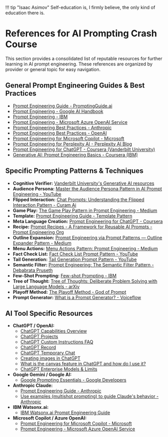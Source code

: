 !!! tip "Isaac Asimov"
    Self-education is, I firmly believe, the only kind of education there is.

# References for AI Prompting Crash Course

This section provides a consolidated list of reputable resources for further learning in AI prompt engineering. These references are organized by provider or general topic for easy navigation.

## General Prompt Engineering Guides & Best Practices

- [Prompt Engineering Guide - PromptingGuide.ai](https://www.promptingguide.ai/)
- [Prompt Engineering - Google AI Handbook](https://ai.google/discover/handbook/prompt-engineering/)
- [Prompt Engineering - IBM](https://www.ibm.com/topics/prompt-engineering)
- [Prompt Engineering - Microsoft Azure OpenAI Service](https://learn.microsoft.com/en-us/azure/ai-services/openai/concepts/prompt-engineering)
- [Prompt Engineering Best Practices - Anthropic](https://www.anthropic.com/news/prompt-engineering-best-practices)
- [Prompt Engineering Best Practices - OpenAI](https://platform.openai.com/docs/guides/prompt-engineering)
- [Prompt Engineering for Microsoft Copilot - Microsoft](https://www.microsoft.com/en-us/microsoft-365/blog/2023/03/16/prompt-engineering-for-microsoft-copilot/)
- [Prompt Engineering for Perplexity AI - Perplexity AI Blog](https://www.perplexity.ai/blog/prompt-engineering-for-perplexity-ai)
- [Prompt Engineering for ChatGPT - Coursera (Vanderbilt University)](https://www.coursera.org/learn/prompt-engineering)
- [Generative AI: Prompt Engineering Basics - Coursera (IBM)](https://www.coursera.org/learn/generative-ai-prompt-engineering-basics)

## Specific Prompting Patterns & Techniques

- **Cognitive Verifier:** [Vanderbilt University's Generative AI resources](https://www.vanderbilt.edu/generative-ai/resources/)
- **Audience Persona:** [Master the Audience Persona Pattern in AI Prompt Engineering - YouTube](https://www.youtube.com/watch?v=2_yJ0-F2_F0)
- **Flipped Interaction:** [Chat Prompts: Understanding the Flipped Interaction Pattern - Curam Ai](https://www.curam-ai.com.au/blog/chat-prompts-understanding-the-flipped-interaction-pattern)
- **Game Play:** [The Game Play Pattern in Prompt Engineering - Medium](https://medium.com/@ali.aslam/the-game-play-pattern-in-prompt-engineering-a0f2d2e1b2e1)
- **Template:** [Prompt Engineering Guide - Template Pattern](https://www.promptingguide.ai/techniques/template)
- **Meta Language Creation:** [Prompt Engineering for ChatGPT - Coursera](https://www.coursera.org/learn/prompt-engineering)
- **Recipe:** [Prompt Recipes - A Framework for Reusable AI Prompts - Prompt Engineering Org](https://www.promptengineering.org/prompt-recipes-a-framework-for-reusable-ai-prompts/)
- **Outline Expansion:** [Prompt Engineering via Prompt Patterns — Outline Expander Pattern - Medium](https://medium.com/@ali.aslam/prompt-engineering-via-prompt-patterns-outline-expander-pattern-a0f2d2e1b2e1)
- **Menu Actions:** [Menu Actions Pattern: Prompt Engineering - Medium](https://medium.com/@souravpati/menu-actions-pattern-prompt-engineering-a0f2d2e1b2e1)
- **Fact Check List:** [Fact Check List Prompt Pattern - YouTube](https://www.youtube.com/watch?v=2_yJ0-F2_F0)
- **Tail Generation:** [Tail Generation Prompt Pattern - YouTube](https://www.youtube.com/watch?v=2_yJ0-F2_F0)
- **Semantic Filter:** [Prompt Engineering: The Semantic Filter Pattern - Debabrata Pruseth](https://debabratapruseth.com/prompt-engineering-semantic-filter-pattern/)
- **Few-Shot Prompting:** [Few-shot Prompting - IBM](https://www.ibm.com/docs/en/watsonx-ai/1.0?topic=prompt-engineering-few-shot-prompting)
- **Tree of Thought:** [Tree of Thoughts: Deliberate Problem Solving with Large Language Models - arXiv](https://arxiv.org/abs/2305.10601)
- **Playoff Method:** [The Playoff Method - God of Prompt](https://godofprompt.ai/playoff-method)
- **Prompt Generator:** [What is a Prompt Generator? - Voiceflow](https://www.voiceflow.com/blog/prompt-generator)

## AI Tool Specific Resources

- **ChatGPT / OpenAI:**
  - [ChatGPT Capabilities Overview](https://help.openai.com/en/articles/9260256-chatgpt-capabilities-overview)
  - [ChatGPT Projects](https://help.openai.com/en/articles/10169521-projects-in-chatgpt)
  - [ChatGPT Custom Instructions FAQ](https://help.openai.com/en/articles/8096356-chatgpt-custom-instructions-faq)
  - [ChatGPT Record](https://help.openai.com/en/articles/11487532-chatgpt-record)
  - [ChatGPT Temporary Chat](https://help.openai.com/en/articles/8914046-temporary-chat-faq)
  - [Creating images in ChatGPT](https://help.openai.com/en/articles/8932459-creating-images-in-chatgpt)
  - [What is the canvas feature in ChatGPT and how do I use it?](https://help.openai.com/en/articles/9930697-what-is-the-canvas-feature-in-chatgpt-and-how-do-i-use-it)
  - [ChatGPT Enterprise Models & Limits](https://help.openai.com/en/articles/11165333-chatgpt-enterprise-models-limits)
- **Google Gemini / Google AI:**
  - [Google Prompting Essentials - Google Developers](https://developers.google.com/machine-learning/practica/prompt-engineering)
- **Anthropic Claude:**
  - [Prompt Engineering Guide - Anthropic](https://docs.anthropic.com/claude/docs/prompt-engineering)
  - [Use examples (multishot prompting) to guide Claude's behavior - Anthropic](https://docs.anthropic.com/claude/docs/use-examples-multishot-prompting)
- **IBM Watsonx.ai:**
  - [IBM Watsonx.ai Prompt Engineering Guide](https://www.ibm.com/docs/en/watsonx-ai/1.0?topic=prompt-engineering-guide)
- **Microsoft Copilot / Azure OpenAI:**
  - [Prompt Engineering for Microsoft Copilot - Microsoft](https://www.microsoft.com/en-us/microsoft-365/blog/2023/03/16/prompt-engineering-for-microsoft-copilot/)
  - [Prompt Engineering - Microsoft Azure OpenAI Service](https://learn.microsoft.com/en-us/azure/ai-services/openai/concepts/prompt-engineering)
